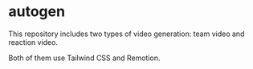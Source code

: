 # autogen

This repository includes two types of video generation: team video and reaction video. 

Both of them use Tailwind CSS and Remotion. 
